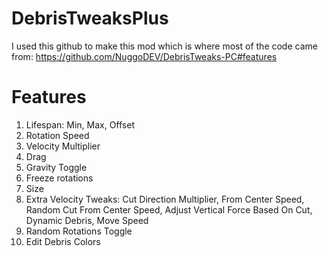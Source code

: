 # DebrisTweaksPlus
I used this github to make this mod which is where most of the code came from: https://github.com/NuggoDEV/DebrisTweaks-PC#features
# Features
1. Lifespan:
   Min, Max, Offset
2. Rotation Speed
3. Velocity Multiplier
4. Drag
5. Gravity Toggle
6. Freeze rotations
7. Size
8. Extra Velocity Tweaks:
   Cut Direction Multiplier, From Center Speed, Random Cut From Center Speed, Adjust Vertical Force Based On Cut, Dynamic Debris, Move Speed
9. Random Rotations Toggle
10. Edit Debris Colors
   

